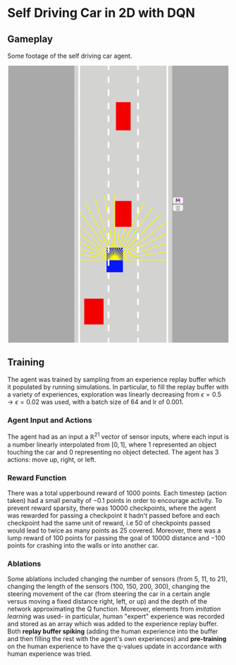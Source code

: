# Self Driving Car in 2D with DQN

## Gameplay
Some footage of the self driving car agent.
<p align="center">
<img src="./gameplay.gif" width="500">
</p>

## Training
The agent was trained by sampling from an experience replay buffer which it populated by running simulations.
In particular, to fill the replay buffer with a variety of experiences, exploration was linearly decreasing from $\epsilon=0.5 \to \epsilon=0.02$ was used,
with a batch size of $64$ and lr of $0.001$. 

### Agent Input and Actions
The agent had as an input a $\mathbb{R}^{21}$ vector of sensor inputs, where each input is a number linearly interpolated from $[0,1]$, where $1$ represented an object touching the car and $0$ representing
no object detected. The agent has $3$ actions: move up, right, or left.   

### Reward Function
There was a total upperbound reward of $1000$ points. Each timestep (action taken) had a small penalty of $-0.1$ points in 
order to encourage activity. To prevent reward sparsity, there was $10000$ checkpoints, where the agent was rewarded for passing a checkpoint
it hadn't passed before and each checkpoint had the same unit of reward, i.e $50%$ of checkpoints passed would lead to
twice as many points as $25%$ covered. Moreover, there was a lump reward of $100$ points for passing the goal of $10000$ distance
and $-100$ points for crashing into the walls or into another car.

### Ablations
Some ablations included changing the number of sensors (from 5, 11, to 21), changing the length of the sensors (100, 150, 200, 300), changing the 
steering movement of the car (from steering the car in a certain angle versus moving a fixed distance right, left, or up) and 
the depth of the network approximating the Q function. 
Moreover, elements from *imitation learning* was used- in particular, human "expert" experience was recorded and stored as an array
which was added to the experience replay buffer. Both **replay buffer spiking** (adding the human experience into the buffer and then filling the rest 
with the agent's own experiences) and **pre-training** on the human experience to have the q-values update in accordance with human experience was tried.

